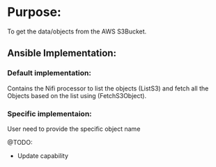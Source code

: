 # Purpose: 
To get the data/objects from the AWS S3Bucket.

## Ansible Implementation:    
### Default implementation:  
Contains the Nifi processor to list the objects (ListS3) and fetch all the Objects based on the list using (FetchS3Object).
### Specific implementaion:
User need to provide the specific object name


@TODO: 
- Update capability


